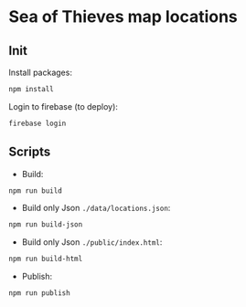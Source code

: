 ﻿# Sea of Thieves map locations
## Init
Install packages:
```bash
npm install
```

Login to firebase (to deploy):
```bash
firebase login
```

## Scripts
- Build:
```bash
npm run build
```

- Build only Json `./data/locations.json`:
```bash
npm run build-json
```

- Build only Json `./public/index.html`:
```bash
npm run build-html
```

- Publish:
```bash
npm run publish
```